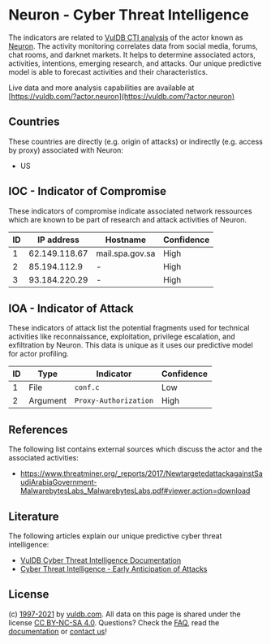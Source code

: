 # Neuron - Cyber Threat Intelligence

The indicators are related to [VulDB CTI analysis](https://vuldb.com/?doc.cti) of the actor known as [Neuron](https://vuldb.com/?actor.neuron). The activity monitoring correlates data from social media, forums, chat rooms, and darknet markets. It helps to determine associated actors, activities, intentions, emerging research, and attacks. Our unique predictive model is able to forecast activities and their characteristics.

Live data and more analysis capabilities are available at [https://vuldb.com/?actor.neuron](https://vuldb.com/?actor.neuron)

## Countries

These countries are directly (e.g. origin of attacks) or indirectly (e.g. access by proxy) associated with Neuron:

* US

## IOC - Indicator of Compromise

These indicators of compromise indicate associated network ressources which are known to be part of research and attack activities of Neuron.

ID | IP address | Hostname | Confidence
-- | ---------- | -------- | ----------
1 | 62.149.118.67 | mail.spa.gov.sa | High
2 | 85.194.112.9 | - | High
3 | 93.184.220.29 | - | High

## IOA - Indicator of Attack

These indicators of attack list the potential fragments used for technical activities like reconnaissance, exploitation, privilege escalation, and exfiltration by Neuron. This data is unique as it uses our predictive model for actor profiling.

ID | Type | Indicator | Confidence
-- | ---- | --------- | ----------
1 | File | `conf.c` | Low
2 | Argument | `Proxy-Authorization` | High

## References

The following list contains external sources which discuss the actor and the associated activities:

* https://www.threatminer.org/_reports/2017/NewtargetedattackagainstSaudiArabiaGovernment-MalwarebytesLabs_MalwarebytesLabs.pdf#viewer.action=download

## Literature

The following articles explain our unique predictive cyber threat intelligence:

* [VulDB Cyber Threat Intelligence Documentation](https://vuldb.com/?doc.cti)
* [Cyber Threat Intelligence - Early Anticipation of Attacks](https://www.scip.ch/en/?labs.20201022)

## License

(c) [1997-2021](https://vuldb.com/?doc.changelog) by [vuldb.com](https://vuldb.com/?doc.about). All data on this page is shared under the license [CC BY-NC-SA 4.0](https://creativecommons.org/licenses/by-nc-sa/4.0/). Questions? Check the [FAQ](https://vuldb.com/?doc.faq), read the [documentation](https://vuldb.com/?doc) or [contact us](https://vuldb.com/?contact)!
